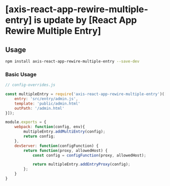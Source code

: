 # [axis-react-app-rewire-multiple-entry] is update by [React App Rewire Multiple Entry]

## Usage

```bash
npm install axis-react-app-rewire-multiple-entry --save-dev
```

### Basic Usage

```js
// config-overrides.js

const multipleEntry = require('axis-react-app-rewire-multiple-entry')([{
    entry: 'src/entry/admin.js',
    template: 'public/admin.html'
    outPath: '/admin.html'
}]);

module.exports = {
    webpack: function(config, env){
        multipleEntry.addMultiEntry(config);
        return config;
    },
    devServer: function(configFunction) {
        return function(proxy, allowedHost) {
            const config = configFunction(proxy, allowedHost);

            return multipleEntry.addEntryProxy(config);
        };
    }
}

```
